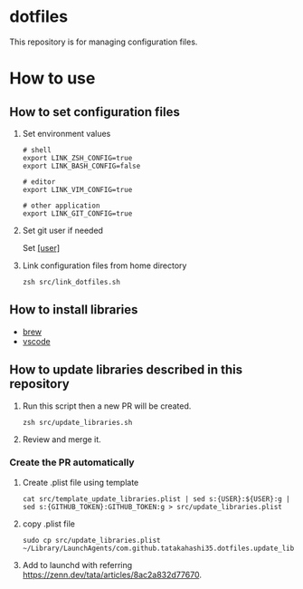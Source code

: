 # dotfiles
This repository is for managing configuration files.

# How to use
## How to set configuration files
1. Set environment values
    ```
    # shell
    export LINK_ZSH_CONFIG=true
    export LINK_BASH_CONFIG=false

    # editor
    export LINK_VIM_CONFIG=true

    # other application
    export LINK_GIT_CONFIG=true
    ```

2. Set git user if needed

   Set [[user]](https://github.com/tatakahashi35/dotfiles/blob/main/apps/git/.gitconfig#L1-L3)

3. Link configuration files from home directory
    ```
    zsh src/link_dotfiles.sh
    ```

## How to install libraries
- [brew](https://github.com/tatakahashi35/dotfiles/tree/main/apps/brew)
- [vscode](https://github.com/tatakahashi35/dotfiles/tree/main/apps/vscode)

## How to update libraries described in this repository
1. Run this script then a new PR will be created.
    ```
    zsh src/update_libraries.sh
    ```
2. Review and merge it.

### Create the PR automatically
1. Create .plist file using template
    ```
    cat src/template_update_libraries.plist | sed s:{USER}:${USER}:g | sed s:{GITHUB_TOKEN}:GITHUB_TOKEN:g > src/update_libraries.plist
    ```
2. copy .plist file
    ```
    sudo cp src/update_libraries.plist ~/Library/LaunchAgents/com.github.tatakahashi35.dotfiles.update_libraries.plist
    ```
3. Add to launchd with referring https://zenn.dev/tata/articles/8ac2a832d77670.
